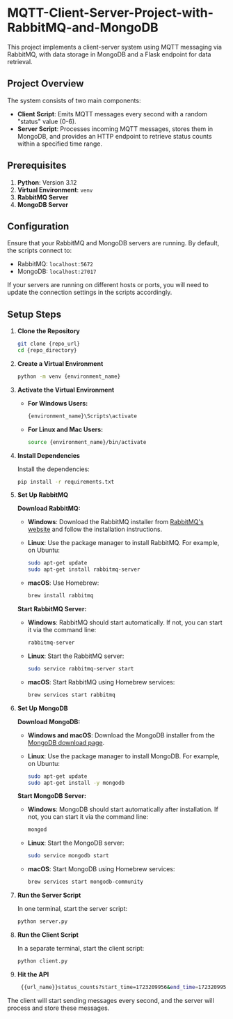 # MQTT-Client-Server-Project-with-RabbitMQ-and-MongoDB

This project implements a client-server system using MQTT messaging via RabbitMQ, with data storage in MongoDB and a Flask endpoint for data retrieval.

## Project Overview

The system consists of two main components:

- **Client Script**: Emits MQTT messages every second with a random "status" value (0-6).
- **Server Script**: Processes incoming MQTT messages, stores them in MongoDB, and provides an HTTP endpoint to retrieve status counts within a specified time range.

## Prerequisites

1. **Python**: Version 3.12
2. **Virtual Environment**: `venv`
3. **RabbitMQ Server**
4. **MongoDB Server**

## Configuration

Ensure that your RabbitMQ and MongoDB servers are running. By default, the scripts connect to:

- RabbitMQ: `localhost:5672`
- MongoDB: `localhost:27017`

If your servers are running on different hosts or ports, you will need to update the connection settings in the scripts accordingly.

## Setup Steps

1. **Clone the Repository**

    ```bash
    git clone {repo_url}
    cd {repo_directory}
    ```

2. **Create a Virtual Environment**

    ```bash
    python -m venv {environment_name}
    ```

3. **Activate the Virtual Environment**

    - **For Windows Users:**

      ```bash
      {environment_name}\Scripts\activate
      ```

    - **For Linux and Mac Users:**

      ```bash
      source {environment_name}/bin/activate
      ```

4. **Install Dependencies**


    Install the dependencies:

    ```bash
    pip install -r requirements.txt
    ```

5. **Set Up RabbitMQ**

    **Download RabbitMQ:**

    - **Windows**: Download the RabbitMQ installer from [RabbitMQ's website](https://www.rabbitmq.com/install-windows.html) and follow the installation instructions.

    - **Linux**: Use the package manager to install RabbitMQ. For example, on Ubuntu:

      ```bash
      sudo apt-get update
      sudo apt-get install rabbitmq-server
      ```

    - **macOS**: Use Homebrew:

      ```bash
      brew install rabbitmq
      ```

    **Start RabbitMQ Server:**

    - **Windows**: RabbitMQ should start automatically. If not, you can start it via the command line:

      ```bash
      rabbitmq-server
      ```

    - **Linux**: Start the RabbitMQ server:

      ```bash
      sudo service rabbitmq-server start
      ```

    - **macOS**: Start RabbitMQ using Homebrew services:

      ```bash
      brew services start rabbitmq
      ```

6. **Set Up MongoDB**

    **Download MongoDB:**

    - **Windows and macOS**: Download the MongoDB installer from the [MongoDB download page](https://www.mongodb.com/try/download/community).

    - **Linux**: Use the package manager to install MongoDB. For example, on Ubuntu:

      ```bash
      sudo apt-get update
      sudo apt-get install -y mongodb
      ```

    **Start MongoDB Server:**

    - **Windows**: MongoDB should start automatically after installation. If not, you can start it via the command line:

      ```bash
      mongod
      ```

    - **Linux**: Start the MongoDB server:

      ```bash
      sudo service mongodb start
      ```

    - **macOS**: Start MongoDB using Homebrew services:

      ```bash
      brew services start mongodb-community
      ```

7. **Run the Server Script**

    In one terminal, start the server script:

    ```bash
    python server.py
    ```

8. **Run the Client Script**

    In a separate terminal, start the client script:

    ```bash
    python client.py
    ```

9. **Hit the API**
    ```bash
     {{url_name}}status_counts?start_time=1723209956&end_time=1723209959
     ```

The client will start sending messages every second, and the server will process and store these messages.

